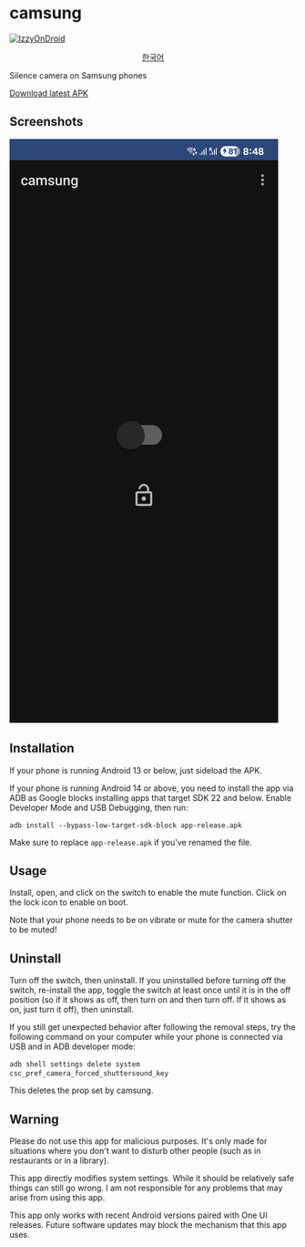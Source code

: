 # camsung

[![IzzyOnDroid](https://img.shields.io/endpoint?url=https://apt.izzysoft.de/fdroid/api/v1/shield/android.com.ericswpark.camsung)](https://apt.izzysoft.de/fdroid/index/apk/android.com.ericswpark.camsung)

<div align="center">

[한국어][korean-translation]

</div>

Silence camera on Samsung phones

[Download latest APK][release-latest-apk]

[korean-translation]: README.ko.md
[release-latest-apk]: https://github.com/ericswpark/camsung/releases/latest/download/app-release.apk

## Screenshots

![Main window](fastlane/metadata/android/en-US/images/phoneScreenshots/1.png?raw=true)

## Installation

If your phone is running Android 13 or below, just sideload the APK.

If your phone is running Android 14 or above, you need to install the app via ADB as Google blocks installing apps that target SDK 22 and below. Enable Developer Mode and USB Debugging, then run:

```
adb install --bypass-low-target-sdk-block app-release.apk
```

Make sure to replace `app-release.apk` if you've renamed the file.

## Usage

Install, open, and click on the switch to enable the mute function. Click on the lock icon to enable on boot.

Note that your phone needs to be on vibrate or mute for the camera shutter to be muted!

## Uninstall

Turn off the switch, then uninstall. If you uninstalled before turning off the switch, re-install
the app, toggle the switch at least once until it is in the off position (so if it shows as off,
then turn on and then turn off. If it shows as on, just turn it off), then uninstall.

If you still get unexpected behavior after following the removal steps, try the following command on your computer while your phone is connected via USB and in ADB developer mode:

```
adb shell settings delete system csc_pref_camera_forced_shuttersound_key
```

This deletes the prop set by camsung.

## Warning

Please do not use this app for malicious purposes. It's only made for situations where you don't
want to disturb other people (such as in restaurants or in a library).

This app directly modifies system settings. While it should be relatively safe things can still go
wrong. I am not responsible for any problems that may arise from using this app.

This app only works with recent Android versions paired with One UI releases. Future software
updates may block the mechanism that this app uses.
